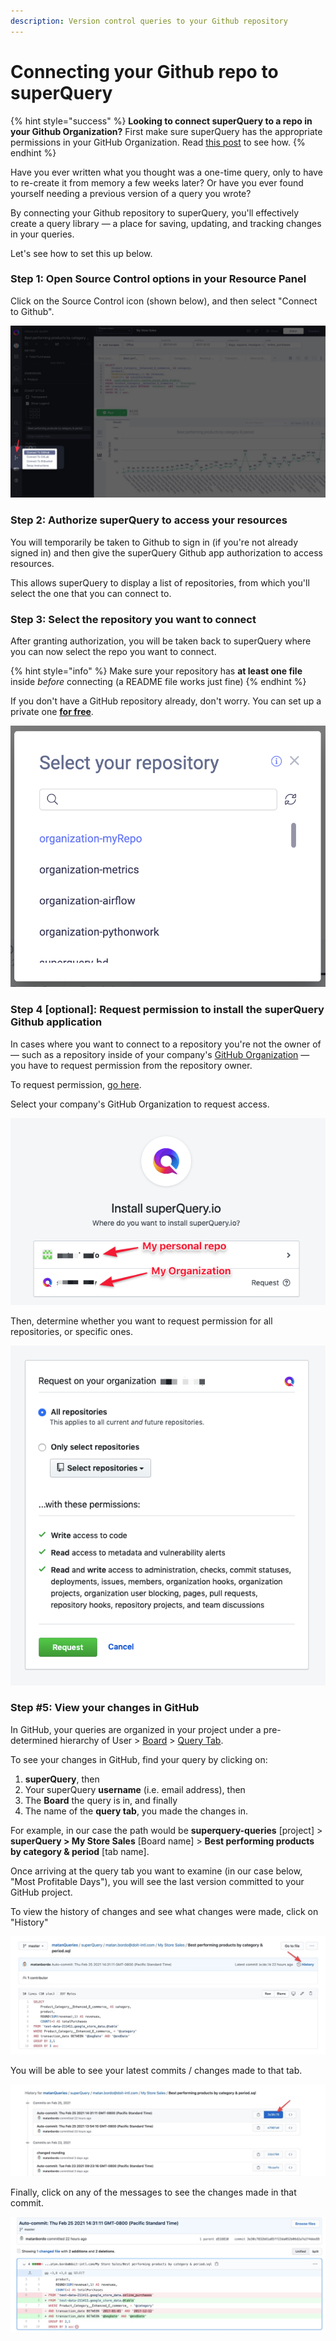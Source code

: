 ```yaml
---
description: Version control queries to your Github repository
---
```


# Connecting your Github repo to superQuery

{% hint style="success" %}
**Looking to connect superQuery to a repo in your Github Organization?** First make sure superQuery has the appropriate permissions in your GitHub Organization. Read [this post](connect-github-org.md) to see how.
{% endhint %}

Have you ever written what you thought was a one-time query, only to have to re-create it from memory a few weeks later? Or have you ever found yourself needing a previous version of a query you wrote?

By connecting your Github repository to superQuery, you'll effectively create a query library — a place for saving, updating, and tracking changes in your queries.

Let's see how to set this up below.

### Step 1: Open Source Control options in your Resource Panel

Click on the Source Control icon \(shown below\), and then select "Connect to Github".

![](../.gitbook/assets/connectgithub.jpg)

### Step 2: Authorize superQuery to access your resources

You will temporarily be taken to Github to sign in \(if you're not already signed in\) and then give the superQuery Github app authorization to access resources.

This allows superQuery to display a list of repositories, from which you'll select the one that you can connect to.

### Step 3: Select the repository you want to connect

After granting authorization, you will be taken back to superQuery where you can now select the repo you want to connect.

{% hint style="info" %}
Make sure your repository has **at least one file** inside _before_ connecting \(a README file works just fine\)
{% endhint %}

If you don't have a GitHub repository already, don't worry. You can set up a private one [**for free**](https://github.com/pricing). 

![](../.gitbook/assets/image%20%281%29.png)

### Step 4 \[optional\]: Request permission to install the superQuery Github application

In cases where you want to connect to a repository you're not the owner of — such as a repository inside of your company's [GitHub Organization](https://help.github.com/en/articles/about-organizations) — you have to request permission from the repository owner.  
  
To request permission, [go here](https://github.com/apps/superQuery-io/installations/new).

Select your company's GitHub Organization to request access.

![](../.gitbook/assets/image%20%28112%29.png)

Then, determine whether you want to request permission for all repositories, or specific ones.

![](../.gitbook/assets/image%20%282%29.png)

### Step \#5: View your changes in GitHub

In GitHub, your queries are organized in your project under a pre-determined hierarchy of User &gt; [Board](../superquery-editor/organizing-queries.md) &gt; [Query Tab](../superquery-editor/query-tabs.md).

To see your changes in GitHub, find your query by clicking on:

1. **superQuery**, then
2. Your superQuery **username** \(i.e. email address\), then
3. The **Board** the query is in, and finally
4. The name of the **query tab**, you made the changes in.

For example, in our case the path would be **superquery-queries** \[project\] &gt; **superQuery &gt; My Store Sales** \[Board name\] &gt; **Best performing products by category & period** \[tab name\].

Once arriving at the query tab you want to examine \(in our case below, "Most Profitable Days"\), you will see the last version committed to your GitHub project.

To view the history of changes and see what changes were made, click on "History"

![](../.gitbook/assets/image%20%2820%29.png)

You will be able to see your latest commits / changes made to that tab.

![](../.gitbook/assets/image%20%2839%29.png)

Finally, click on any of the messages to see the changes made in that commit.

![](../.gitbook/assets/image%20%2865%29.png)

